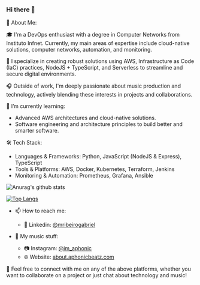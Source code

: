 ### Hi there 👋

🚀 About Me:

🎓 I'm a DevOps enthusiast with a degree in Computer Networks from Instituto Infnet. Currently, my main areas of expertise include cloud-native solutions, computer networks, automation, and monitoring.

🧰 I specialize in creating robust solutions using AWS, Infrastructure as Code (IaC) practices, NodeJS + TypeScript, and Serverless to streamline and secure digital environments.

🎧 Outside of work, I'm deeply passionate about music production and technology, actively blending these interests in projects and collaborations.

🌱 I’m currently learning:
- Advanced AWS architectures and cloud-native solutions.
- Software engineering and architecture principles to build better and smarter software.

🛠 Tech Stack:
- Languages & Frameworks: Python, JavaScript (NodeJS & Express), TypeScript
- Tools & Platforms: AWS, Docker, Kubernetes, Terraform, Jenkins
- Monitoring & Automation: Prometheus, Grafana, Ansible

![Anurag's github stats](https://github-readme-stats.vercel.app/api?username=mribeirogabriel&show_icons=true&theme=dracula)

[![Top Langs](https://github-readme-stats.vercel.app/api/top-langs/?username=mribeirogabriel&layout=compact)](https://github.com/anuraghazra/github-readme-stats)

- 📫 How to reach me: 
    - 💼 Linkedin: [@mribeirogabriel](https://www.linkedin.com/in/mribeirogabriel/)

- 🎵 My music stuff:
    - 📷 Instagram: [@im_aphonic](https://instagram.com/im_aphonic/)
    - 🌐 Website: [about.aphonicbeatz.com](https://about.aphonicbeatz.com)

💫 Feel free to connect with me on any of the above platforms, whether you want to collaborate on a project or just chat about technology and music!
